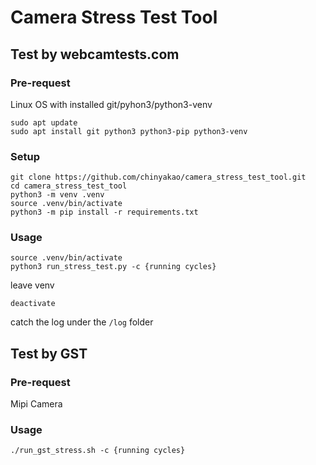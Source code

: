 # Camera Stress Test Tool
## Test by webcamtests.com
### Pre-request
Linux OS with installed git/pyhon3/python3-venv
  ```
  sudo apt update
  sudo apt install git python3 python3-pip python3-venv
  ```

### Setup
```
git clone https://github.com/chinyakao/camera_stress_test_tool.git
cd camera_stress_test_tool
python3 -m venv .venv
source .venv/bin/activate
python3 -m pip install -r requirements.txt
```

### Usage
```
source .venv/bin/activate
python3 run_stress_test.py -c {running cycles}
```

leave venv
```
deactivate
```

catch the log under the `/log` folder

## Test by GST
### Pre-request
Mipi Camera

### Usage
```
./run_gst_stress.sh -c {running cycles}
```
